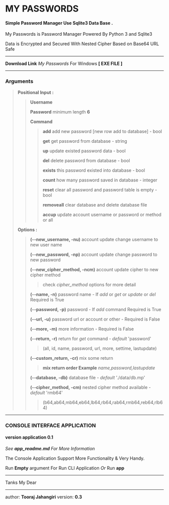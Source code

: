 # MY PASSWORDS

#### Simple Password Manager Use Sqlite3 Data Base .

My Passwords is Password Manager Powered By Python 3 and Sqlite3

Data is Encrypted and Secured With Nested Cipher Based on Base64 URL Safe

---

**Download Link** *My Passwords* For Windows  **[ EXE FILE ]**

[Download My Passwords]: https://www.mediafire.com/file/06rp1gpn7rakylp/MyPasswords_v0.1.zip/file	"My Passwords Application"

---



### Arguments

> **Positional Input :**
>
> > **Username**
> >
> > **Password**    minimum length **6** 
> >
> > **Command**
> >
> > > **add**  add new password [new row add to database] - bool
> > >
> > > **get**  get password from database - string
> > >
> > > **up**   update existed password data - bool
> > >
> > > **del**  delete password from database - bool
> > >
> > > **exists** this password existed into database - bool
> > >
> > > **count**  how many password saved in database - integer
> > >
> > > **reset**  clear all password and password table is empty - bool
> > >
> > > **removeall** clear database and delete database file
> > >
> > > **accup** update account username or password or method or all
>
> **Options :**
>
> > **(--new_username, -nu)** account update change username to new user name
> >
> > **(--new_password, -np)** account update change password to new password
> >
> > **(--new_cipher_method, -ncm)** account update cipher to new cipher method
> >
> > > check *cipher_method* options for more detail
> >
> > **(--name, -n)**  password name - If *add* or *get* or *update* or *del* Required is True
> >
> > **(--password, -p)** password - If *add* command Required is True
> >
> > **(--url, -u)**  password url or account or other - Required is False
> >
> > **(--more, -m)**  more information - Required is False
> >
> > **(--return, -r)** return for *get* command - *default* 'password'
> >
> > > (all, id, name, password, url, more, settime, lastupdate)
> >
> > **(--custom_return, -cr)** mix some return
> >
> > > **mix return order Example** *name,password,lastupdate*
> >
> > **(--database, -db)**  database file - *default* './data/db.mp'
> >
> > **(--cipher_method, -cm)**  nested cipher method available - *default* 'rmb64'
> >
> > > (b64,ab64,mb64,eb64,lb64,rb64,rab64,rmb64,reb64,rlb64) 
> > >
> > > [more info]: https://pypi.org/project/nested-cipher/#description	"nested_cipher"

---

### CONSOLE  INTERFACE  APPLICATION

#### version application 0.1

*See **app_readme.md** For More Information*

The Console Application Support More Functionality & Very Handy.

Run **Empty** argument For Run CLI Application *Or* Run **app**

---

Tanks My Dear

---

author: **Tooraj Jahangiri** version: **0.3**

